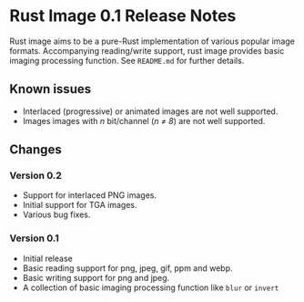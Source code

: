 # Rust Image 0.1 Release Notes

Rust image aims to be a pure-Rust implementation of various popular image formats. Accompanying reading/write support, rust image provides basic imaging processing function. See `README.md` for further details.

## Known issues
 - Interlaced (progressive) or animated images are not well supported.
 - Images images with *n* bit/channel (*n ≠ 8*) are not well supported.

## Changes

### Version 0.2
 - Support for interlaced PNG images.
 - Initial support for TGA images.
 - Various bug fixes.

### Version 0.1
- Initial release
- Basic reading support for png, jpeg, gif, ppm and webp.
- Basic writing support for png and jpeg. 
- A collection of basic imaging processing function like `blur` or `invert`
